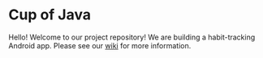 # Cup of Java

Hello! Welcome to our project repository! We are building a habit-tracking Android app. Please see our [wiki](https://github.com/CMPUT301F17T11/CupOfJava/wiki) for more information.
